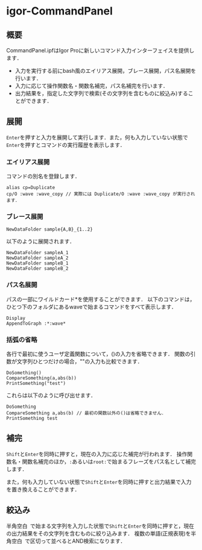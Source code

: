 # igor-CommandPanel

## 概要
CommandPanel.ipfはIgor Proに新しいコマンド入力インターフェイスを提供します．
- 入力を実行する前にbash風のエイリアス展開，ブレース展開，パス名展開を行います．
- 入力に応じて操作関数名・関数名補完，パス名補完を行います．
- 出力結果を，指定した文字列で検索(その文字列を含むものに絞込み)することができます．

## 展開
`Enter`を押すと入力を展開して実行します．また，何も入力していない状態で`Enter`を押すとコマンドの実行履歴を表示します．
### エイリアス展開
コマンドの別名を登録します．
```
alias cp=Duplicate
cp/O :wave :wave_copy // 実際には Duplicate/O :wave :wave_copy が実行されます．
```
### ブレース展開
``` 
NewDataFolder sample{A,B}_{1..2}
```
以下のように展開されます．
```
NewDataFolder sampleA_1
NewDataFolder sampleA_2
NewDataFolder sampleB_1
NewDataFolder sampleB_2
```
### パス名展開
パスの一部にワイルドカード*を使用することができます．
以下のコマンドは，ひとつ下のフォルダにあるwaveで始まるコマンドをすべて表示します．
```
Display
AppendToGraph :*:wave*
```

### 括弧の省略
各行で最初に使うユーザ定義関数について，()の入力を省略できます．
関数の引数が文字列ひとつだけの場合，""の入力も比較できます．
```
DoSomething()
CompareSomething(a,abs(b))
PrintSomething("test")
```
これらは以下のように呼び出せます．
```
DoSomething
CompareSomething a,abs(b) // 最初の関数以外の()は省略できません．
PrintSomething test
```

## 補完
`Shift`と`Enter`を同時に押すと，現在の入力に応じた補完が行われます．
操作関数名・関数名補完のほか，`:`あるいは`root:`で始まるフレーズをパス名として補完します．

また，何も入力していない状態で`Shift`と`Enter`を同時に押すと出力結果で入力を置き換えることができます．

## 絞込み
半角空白` `で始まる文字列を入力した状態で`Shift`と`Enter`を同時に押すと，現在の出力結果をその文字列を含むものに絞り込みます．
複数の単語(正規表現)を半角空白` `で区切って並べるとAND検索になります．
